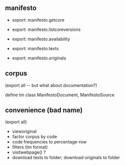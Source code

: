 

## manifesto

* export: manifesto.getcore
* export: manifesto.listcoreversions
* export: manifesto.availability


* export: manifesto.texts
* export: manifesto.originals


## corpus

(export all -- but what about documentation?)

define tm class ManifestoDocument, ManifestoSource

## convenience (bad name)

(export all)

* vieworiginal
* factor corpus by code
* code frequencies to percentage-row
* filters (tm format)
* visitwebpage() ?
* download texts to folder; download originals to folder